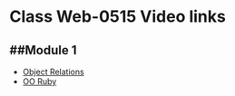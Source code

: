 # Class Web-0515 Video links

##Module 1
---
- [Object Relations](https://www.youtube.com/watch?v=WftUEw3CYpw&feature=youtu.be)
- [OO Ruby](http://youtu.be/g8hELYZb_Q4)
